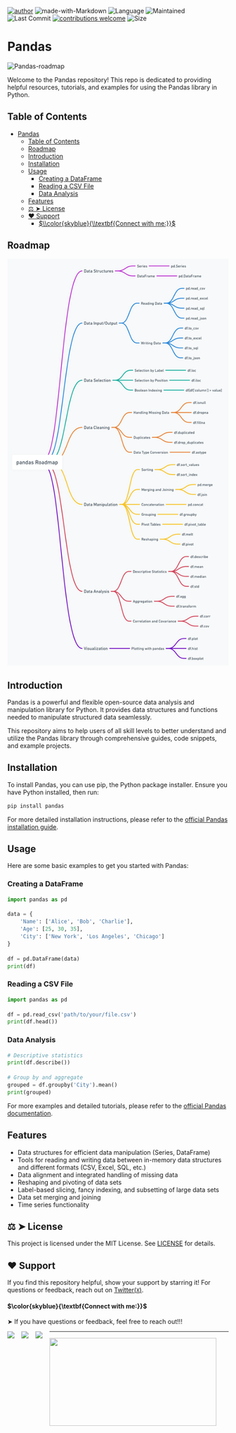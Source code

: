 [![author](https://img.shields.io/badge/author-mohd--faizy-red)](https://github.com/mohd-faizy)
![made-with-Markdown](https://img.shields.io/badge/Made%20with-markdown-blue)
![Language](https://img.shields.io/github/languages/top/mohd-faizy/Learn_Pandas)
![Maintained](https://img.shields.io/maintenance/yes/2024)
![Last Commit](https://img.shields.io/github/last-commit/mohd-faizy/Learn_Pandas)
[![contributions welcome](https://img.shields.io/static/v1.svg?label=Contributions&message=Welcome&color=0059b3&style=flat-square)](https://github.com/mohd-faizy/Learn_Pandas)
![Size](https://img.shields.io/github/repo-size/mohd-faizy/Learn_Pandas)


# Pandas
![Pandas-roadmap]()

Welcome to the Pandas repository! This repo is dedicated to providing helpful resources, tutorials, and examples for using the Pandas library in Python.

## Table of Contents

- [Pandas](#pandas)
  - [Table of Contents](#table-of-contents)
  - [Roadmap](#roadmap)
  - [Introduction](#introduction)
  - [Installation](#installation)
  - [Usage](#usage)
    - [Creating a DataFrame](#creating-a-dataframe)
    - [Reading a CSV File](#reading-a-csv-file)
    - [Data Analysis](#data-analysis)
  - [Features](#features)
  - [⚖ ➤ License](#--license)
  - [❤️ Support](#️-support)
      - [$\\color{skyblue}{\\textbf{Connect with me:}}$](#colorskybluetextbfconnect-with-me)



## Roadmap
![Pandas-roadmap](https://github.com/mohd-faizy/Learn_Pandas/blob/master/_img/Pandas.png)

## Introduction

Pandas is a powerful and flexible open-source data analysis and manipulation library for Python. It provides data structures and functions needed to manipulate structured data seamlessly.

This repository aims to help users of all skill levels to better understand and utilize the Pandas library through comprehensive guides, code snippets, and example projects.

## Installation

To install Pandas, you can use pip, the Python package installer. Ensure you have Python installed, then run:

```bash
pip install pandas
```

For more detailed installation instructions, please refer to the [official Pandas installation guide](https://pandas.pydata.org/pandas-docs/stable/getting_started/install.html).

## Usage

Here are some basic examples to get you started with Pandas:

### Creating a DataFrame

```python
import pandas as pd

data = {
    'Name': ['Alice', 'Bob', 'Charlie'],
    'Age': [25, 30, 35],
    'City': ['New York', 'Los Angeles', 'Chicago']
}

df = pd.DataFrame(data)
print(df)
```

### Reading a CSV File

```python
import pandas as pd

df = pd.read_csv('path/to/your/file.csv')
print(df.head())
```

### Data Analysis

```python
# Descriptive statistics
print(df.describe())

# Group by and aggregate
grouped = df.groupby('City').mean()
print(grouped)
```

For more examples and detailed tutorials, please refer to the [official Pandas documentation](https://pandas.pydata.org/pandas-docs/stable/).

## Features

- Data structures for efficient data manipulation (Series, DataFrame)
- Tools for reading and writing data between in-memory data structures and different formats (CSV, Excel, SQL, etc.)
- Data alignment and integrated handling of missing data
- Reshaping and pivoting of data sets
- Label-based slicing, fancy indexing, and subsetting of large data sets
- Data set merging and joining
- Time series functionality

## ⚖ ➤ License

This project is licensed under the MIT License. See [LICENSE](LICENSE) for details.

## ❤️ Support

If you find this repository helpful, show your support by starring it! For questions or feedback, reach out on [Twitter(`X`)](https://twitter.com/F4izy).

#### $\color{skyblue}{\textbf{Connect with me:}}$

➤ If you have questions or feedback, feel free to reach out!!!

[<img align="left" src="https://cdn4.iconfinder.com/data/icons/social-media-icons-the-circle-set/48/twitter_circle-512.png" width="32px"/>][twitter]
[<img align="left" src="https://cdn-icons-png.flaticon.com/512/145/145807.png" width="32px"/>][linkedin]
[<img align="left" src="https://cdn-icons-png.flaticon.com/512/2626/2626299.png" width="32px"/>][Portfolio]

[twitter]: https://twitter.com/F4izy
[linkedin]: https://www.linkedin.com/in/mohd-faizy/
[Portfolio]: https://ai.stackexchange.com/users/36737/faizy?tab=profile

---

<img src="https://github-readme-stats.vercel.app/api?username=mohd-faizy&show_icons=true" width=380px height=200px />
